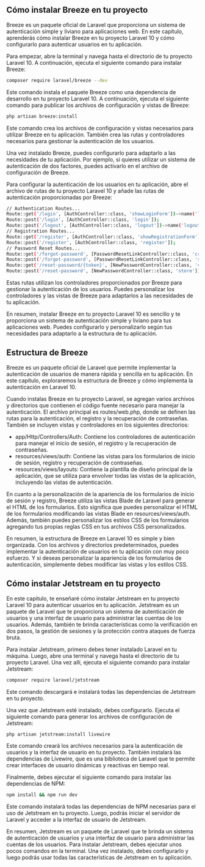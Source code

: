 ## Cómo instalar Breeze en tu proyecto

Breeze es un paquete oficial de Laravel que proporciona un sistema de autenticación simple y liviano para aplicaciones web. En este capítulo, aprenderás cómo instalar Breeze en tu proyecto Laravel 10 y cómo configurarlo para autenticar usuarios en tu aplicación.

Para empezar, abre la terminal y navega hasta el directorio de tu proyecto Laravel 10. A continuación, ejecuta el siguiente comando para instalar Breeze:

```bash
composer require laravel/breeze --dev
```

Este comando instala el paquete Breeze como una dependencia de desarrollo en tu proyecto Laravel 10. A continuación, ejecuta el siguiente comando para publicar los archivos de configuración y vistas de Breeze:

```bash
php artisan breeze:install
```

Este comando crea los archivos de configuración y vistas necesarios para utilizar Breeze en tu aplicación. También crea las rutas y controladores necesarios para gestionar la autenticación de los usuarios.

Una vez instalado Breeze, puedes configurarlo para adaptarlo a las necesidades de tu aplicación. Por ejemplo, si quieres utilizar un sistema de autenticación de dos factores, puedes activarlo en el archivo de configuración de Breeze.

Para configurar la autenticación de los usuarios en tu aplicación, abre el archivo de rutas de tu proyecto Laravel 10 y añade las rutas de autenticación proporcionadas por Breeze:

```bash
// Authentication Routes...
Route::get('/login', [AuthController::class, 'showLoginForm'])->name('login');
Route::post('/login', [AuthController::class, 'login']);
Route::post('/logout', [AuthController::class, 'logout'])->name('logout');
// Registration Routes...
Route::get('/register', [AuthController::class, 'showRegistrationForm'])->name('register');
Route::post('/register', [AuthController::class, 'register']);
// Password Reset Routes...
Route::get('/forgot-password', [PasswordResetLinkController::class, 'create'])->name('password.request');
Route::post('/forgot-password', [PasswordResetLinkController::class, 'store'])->name('password.email');
Route::get('/reset-password/{token}', [NewPasswordController::class, 'create'])->name('password.reset');
Route::post('/reset-password', [NewPasswordController::class, 'store'])->name('password.update');
```

Estas rutas utilizan los controladores proporcionados por Breeze para gestionar la autenticación de los usuarios. Puedes personalizar los controladores y las vistas de Breeze para adaptarlos a las necesidades de tu aplicación.

En resumen, instalar Breeze en tu proyecto Laravel 10 es sencillo y te proporciona un sistema de autenticación simple y liviano para tus aplicaciones web. Puedes configurarlo y personalizarlo según tus necesidades para adaptarlo a la estructura de tu aplicación.

## Estructura de Breeze

Breeze es un paquete oficial de Laravel que permite implementar la autenticación de usuarios de manera rápida y sencilla en tu aplicación. En este capítulo, exploraremos la estructura de Breeze y cómo implementa la autenticación en Laravel 10.

Cuando instalas Breeze en tu proyecto Laravel, se agregan varios archivos y directorios que contienen el código fuente necesario para manejar la autenticación. El archivo principal es routes/web.php, donde se definen las rutas para la autenticación, el registro y la recuperación de contraseñas. También se incluyen vistas y controladores en los siguientes directorios:

-   app/Http/Controllers/Auth: Contiene los controladores de autenticación para manejar el inicio de sesión, el registro y la recuperación de contraseñas.
-   resources/views/auth: Contiene las vistas para los formularios de inicio de sesión, registro y recuperación de contraseñas.
-   resources/views/layouts: Contiene la plantilla de diseño principal de la aplicación, que se utiliza para envolver todas las vistas de la aplicación, incluyendo las vistas de autenticación.

En cuanto a la personalización de la apariencia de los formularios de inicio de sesión y registro, Breeze utiliza las vistas Blade de Laravel para generar el HTML de los formularios. Esto significa que puedes personalizar el HTML de los formularios modificando las vistas Blade en resources/views/auth. Además, también puedes personalizar los estilos CSS de los formularios agregando tus propias reglas CSS en tus archivos CSS personalizados.

En resumen, la estructura de Breeze en Laravel 10 es simple y bien organizada. Con los archivos y directorios predeterminados, puedes implementar la autenticación de usuarios en tu aplicación con muy poco esfuerzo. Y si deseas personalizar la apariencia de los formularios de autenticación, simplemente debes modificar las vistas y los estilos CSS.

## Cómo instalar Jetstream en tu proyecto

En este capítulo, te enseñaré cómo instalar Jetstream en tu proyecto Laravel 10 para autenticar usuarios en tu aplicación. Jetstream es un paquete de Laravel que te proporciona un sistema de autenticación de usuarios y una interfaz de usuario para administrar las cuentas de los usuarios. Además, también te brinda características como la verificación en dos pasos, la gestión de sesiones y la protección contra ataques de fuerza bruta.

Para instalar Jetstream, primero debes tener instalado Laravel en tu máquina. Luego, abre una terminal y navega hasta el directorio de tu proyecto Laravel. Una vez allí, ejecuta el siguiente comando para instalar Jetstream:

```bash
composer require laravel/jetstream
```

Este comando descargará e instalará todas las dependencias de Jetstream en tu proyecto.

Una vez que Jetstream esté instalado, debes configurarlo. Ejecuta el siguiente comando para generar los archivos de configuración de Jetstream:

```bash
php artisan jetstream:install livewire
```

Este comando creará los archivos necesarios para la autenticación de usuarios y la interfaz de usuario en tu proyecto. También instalará las dependencias de Livewire, que es una biblioteca de Laravel que te permite crear interfaces de usuario dinámicas y reactivas en tiempo real.

Finalmente, debes ejecutar el siguiente comando para instalar las dependencias de NPM:

```bash
npm install && npm run dev
```

Este comando instalará todas las dependencias de NPM necesarias para el uso de Jetstream en tu proyecto. Luego, podrás iniciar el servidor de Laravel y acceder a la interfaz de usuario de Jetstream.

En resumen, Jetstream es un paquete de Laravel que te brinda un sistema de autenticación de usuarios y una interfaz de usuario para administrar las cuentas de los usuarios. Para instalar Jetstream, debes ejecutar unos pocos comandos en la terminal. Una vez instalado, debes configurarlo y luego podrás usar todas las características de Jetstream en tu aplicación.
